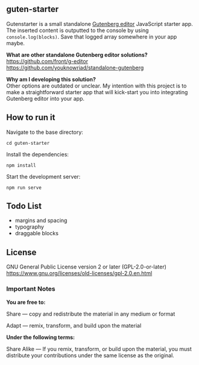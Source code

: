 guten-starter
---------

Gutenstarter is a small standalone [Gutenberg editor](https://github.com/WordPress/gutenberg) JavaScript starter app. The inserted content is outputted to the console by using `console.log(blocks)`. Save that logged array somewhere in your app maybe.

**What are other standalone Gutenberg editor solutions?**  
https://github.com/front/g-editor  
https://github.com/youknowriad/standalone-gutenberg  

**Why am I developing this solution?**  
Other options are outdated or unclear. My intention with this project is to make a straightforward starter app that will kick-start you into integrating Gutenberg editor into your app.

How to run it
---------

Navigate to the base directory:
```
cd guten-starter
```

Install the dependencies:
```
npm install
```

Start the development server:
```
npm run serve
```

Todo List
---------

- margins and spacing
- typography
- draggable blocks

License
---------

GNU General Public License version 2 or later (GPL-2.0-or-later)
https://www.gnu.org/licenses/old-licenses/gpl-2.0.en.html

### Important Notes

**You are free to:**

Share — copy and redistribute the material in any medium or format  

Adapt — remix, transform, and build upon the material

**Under the following terms:**

Share Alike — If you remix, transform, or build upon the material, you must distribute your contributions under the same license as the original.


